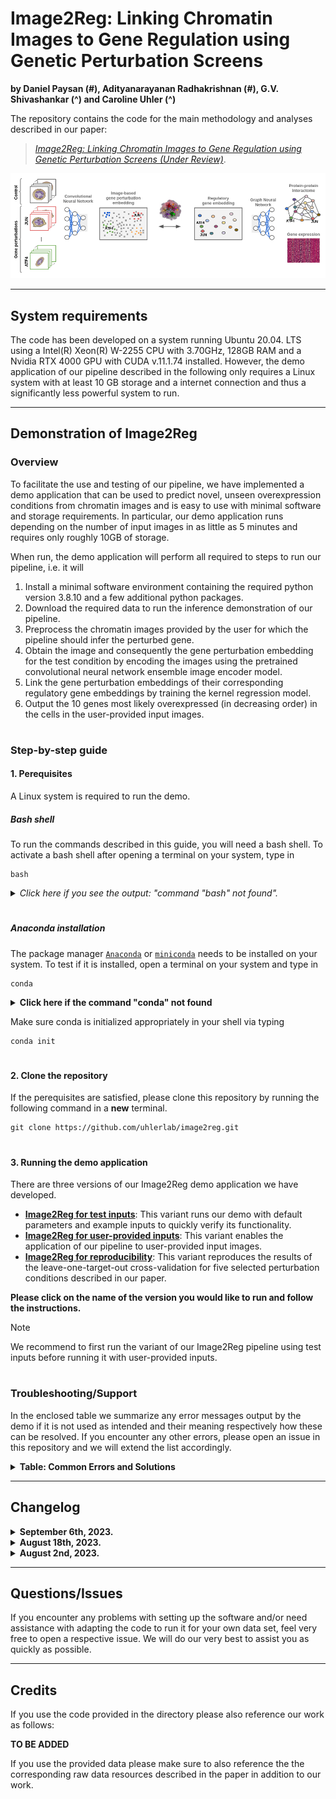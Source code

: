 # Image2Reg: Linking Chromatin Images to Gene Regulation using Genetic Perturbation Screens

**by Daniel Paysan (#), Adityanarayanan Radhakrishnan (#), G.V. Shivashankar (^) and Caroline Uhler (^)**

The repository contains the code for the main methodology and analyses described in our paper: 
 >[*Image2Reg: Linking Chromatin Images to Gene Regulation using Genetic Perturbation Screens (Under Review)*](https://github.com/uhlerlab/Image2Reg).
 
 ![](https://github.com/dpaysan/image2reg/blob/389a275421f9d5508685ba0feb30f051085c54b2/imag2reg_pipeline.png)

---

## System requirements

The code has been developed on a system running Ubuntu 20.04. LTS using a Intel(R) Xeon(R) W-2255 CPU with 3.70GHz, 128GB RAM and a Nvidia RTX 4000 GPU with CUDA v.11.1.74 installed.
However, the demo application of our pipeline described in the following only requires a Linux system with at least 10 GB storage and a internet connection and thus a significantly less powerful system to run.

---

## Demonstration of Image2Reg

### Overview
To facilitate the use and testing of our pipeline, we have implemented a demo application that can be used to predict novel, unseen overexpression conditions from chromatin images and is easy to use with minimal software and storage requirements. In particular, our demo application runs depending on the number of input images in as little as 5 minutes and requires only roughly 10GB of storage.

When run, the demo application will perform all required to steps to run our pipeline, i.e. it will
1. Install a minimal software environment containing the required python version 3.8.10 and a few additional python packages.
2. Download the required data to run the inference demonstration of our pipeline.
3. Preprocess the chromatin images provided by the user for which the pipeline should infer the perturbed gene.
4. Obtain the image and consequently the gene perturbation embedding for the test condition by encoding the images using the pretrained convolutional neural network ensemble image encoder model.
5. Link the gene perturbation embeddings of their corresponding regulatory gene embeddings by training the kernel regression model.
6. Output the 10 genes most likely overexpressed (in decreasing order) in the cells in the user-provided input images.

#

### Step-by-step guide

#### 1. Perequisites
A Linux system is required to run the demo.

##### Bash shell
To run the commands described in this guide, you will need a bash shell.
To activate a bash shell after opening a terminal on your system, type in
```
bash
```

<details>
          <summary><i>
           Click here if you see the output: "command "bash" not found".
          </i></summary>
 
 Please install ``bash`` as described in the output of your system e.g. via
 ```
 sudo apt-get update
 sudo apt-get install bash
 ```
</details>

#

##### Anaconda installation
The package manager [``Anaconda``](https://docs.anaconda.com/free/) or [``miniconda``](https://docs.conda.io/en/latest/miniconda.html) needs to be installed on your system.
To test if it is installed, open a terminal on your system and type in
```
conda
```

<details>
 <summary><b>Click here if the command "conda" not found</b></summary>

If the command ``conda`` was not found, Anaconda or Miniconda is not installed on your system.
Please open a new terminal on your system (e.g. via the short-cut Ctrl+Alt+T if you are running Ubuntu or by typing in ``terminal`` in the application search of your system).
Then install miniconda via:
```
cd ~/
wget https://repo.anaconda.com/miniconda/Miniconda3-py311_23.5.2-0-Linux-x86_64.sh
bash Miniconda3-py311_23.5.2-0-Linux-x86_64.sh
```

This will start the installer, which will guide you through the installation of miniconda. 
To run the installation using the default setup:
- Press ``enter``, **until** you are asked to agree to the license agreement by typing in yes;
- Type in ``yes`` when asked to accept the license agreement;
- Press enter to use the default installation location;
- Finally type in ``yes`` when asked to run conda init.

If you encounter any issues, please refer to the official installation guide which can be found [here](https://docs.conda.io/en/latest/miniconda.html#installing).

> [!WARNING]
> You need to close the terminal and open a **new** one to complete the installation

</details>

Make sure conda is initialized appropriately in your shell via typing
```
conda init
```

#

#### 2. Clone the repository

If the perequisites are satisfied, please clone this repository by running the following command in a **new** terminal.
```
git clone https://github.com/uhlerlab/image2reg.git
```

#

#### 3. Running the demo application

There are three versions of our Image2Reg demo application we have developed. 
- [**Image2Reg for test inputs**](test_demo.md):   This variant runs our demo with default parameters and example inputs to quickly verify its functionality.
- [**Image2Reg for user-provided inputs**](user_demo.md):  This variant enables the application of our pipeline to user-provided input images.
- [**Image2Reg for reproducibility**](reproducibility_demo.md): This variant reproduces the results of the leave-one-target-out cross-validation for five selected perturbation conditions described in our paper.

**Please click on the name of the version you would like to run and follow the instructions.**

> [!NOTE]
> We recommend to first run the variant of our Image2Reg pipeline using test inputs before running it with user-provided inputs.


<!--
When run, the demo application will perform all required to steps to run our pipeline, i.e. it will
1. Install a minimal software environment containing the required python version 3.8.10 and a few additional python packages.
2. Download the required data to run the inference demonstration of our pipeline like e.g. the pretrained image encoder model used to obtain image embeddings from the chromatin images, as well as example imaging data from [Rohban et al. (2017)]().
3. Preprocess the chromatin images provided by the user for which the pipeline should infer the perturbed gene.
4. Obtain the image and consequently the gene perturbation embedding for the test condition by encoding the images using the pretrained convolutional neural network ensemble image encoder model.
5. Link the gene perturbation embeddings of their corresponding regulatory gene embeddings by training the kernel regression model.
6. Output the 10 genes most likely overexpressed (in decreasing order) in the cells in the user-provided input images.

*Note that we have built the demo to run without a GPU to maximize its compatability.*

#

### Step-by-step guide




#### 1. Perequisites
A linux system is reqired to run the demo. The run time is approximately 10-60 minutes depending on the specifications of the system it is run on.
Further perequisities are described below.

<details>
<summary><b>Bash shell (1 minute)</b></summary>
The software is expected to be run in a bash shell. If your default shell is not a bash shell, please switch to the bash shell in your terminal via
```
bash
```

*Make sure that throughout the step by step guide, whenever you restart a terminal it is running the bash shell, i.e. if the bash shell is not your default shell, always run
``bash`` when you open a new terminal first.*

</details>

#

<details>
<summary><b>Anaconda installation (2 minutes)</b></summary>
 
The only perequisite the demo application has is that the package manager [``Anaconda``](https://docs.anaconda.com/free/) or [``miniconda``](https://docs.conda.io/en/latest/miniconda.html) is installed on your system.
To test if it is install please open a terminal and type in: ``conda``.
If you see an error message saying the command was not found, it is not yet installed.

##### Option 1: Anaconda/Miniconda is not installed

Please open a new terminal on your system (e.g. via the short-cut Ctrl+Alt+T if you are running Ubuntu or by typing in ``terminal`` in the application search of your system).
Then install miniconda via:
```
cd ~/
wget https://repo.anaconda.com/miniconda/Miniconda3-py311_23.5.2-0-Linux-x86_64.sh
bash Miniconda3-py311_23.5.2-0-Linux-x86_64.sh
```

This will start the installer, which will guide you through the installation of miniconda. 
To run the installation using the default setup:
- Press ``enter``, **until** you are asked to agree to the license agreement;
- Type in ``yes`` when asked to accept the license agreement;
- Press enter to use the default installation location;
- Finally type in ``yes`` when asked to run conda init.

If you encounter any issues, please refer to the official installation guide which can be found [here](https://docs.conda.io/en/latest/miniconda.html#installing).

*Please note that after the installation you will have to close the terminal and open a **new** one before continuing with the next steps.
Please open a new terminal on your system as described above.*



##### Option 2: Anaconda/Miniconda is installed</b></summary>
 
Please that conda was initialized properly via running
```conda init```
</details>

#

<details>
<summary><b>Input images (1 minute)</b></summary>
 
To run the demo application to apply our Image2Reg pipeline the user needs to provide two different imaging inputs:
- **Raw chromatin images**: Single-channel (i.e. black-white) images of cells stained for the chromatin similar to those from Rohban et al. (2017). The demo will automatically download a number of example images for 10 perturbation conditions from the Rohban et al. (2017) data set.
- **Nuclear segmentation masks**: Single-channel (i.e. black-white) images of the same size as the raw chromatin images that contain the nuclear segmentation masks. The format of the segmentation images follows the standard convention where all pixels that mark the mask of one nucleus are given the same but unique positive integer value. The background is assigned a pixel value of 0. Together with the raw chromatin images, the demo will also download the corresponding nuclear segmentation masks for these images. To associate a nuclear mask with its corresponding raw chromatin image, the demo requires the two image files to be named exactly the same.

> [!NOTE]
> For an initial try of our pipeline, we recommend proceeding with the Step-by-Step guide and use the example images our pipeline will download.

</details>

#

#### 2. Clone the repository (3 minutes)

If the perequisites are satisfied, please clone this repository by running the following command in a **new** terminal.
```
git clone https://github.com/uhlerlab/image2reg.git
```

#

#### 3. Run the demo application on user-provided imaging data
To finally run our demo application, run

```
cd image2reg
source scripts/demo/image2reg_demo_new_data.sh
```
in the same terminal.

This will trigger the following processes in the following.

<details>
<summary><b>Installation of the conda environmen and download of the required and sample data (no user interaction required)</b></summary>
 
First, a new conda environment called ``image2reg_demo`` is installed that contains all software packages required to run the code.
Second, a directory called ``test_data`` is downloaded from the [DOI 10.5281/zenodo.8354979](https://doi.org/10.5281/zenodo.8354979) and extracted within the image2reg repository.
In addition to required e.g. pretrained model files, the directory ``test_data/sample_data`` contains raw chromatin images and corresponding nuclear segmentation masks for 10 perturbation conditions from Rohban et al. (2017), that can be used to test our demo.

> [!WARNING]
> Please do not interrupt the download of the data directories and their extraction, i.e. unzipping. This could result in corrupt files which will break the demo application. If you encounter any problems indicating that some files were not found, please remove the ``test_data`` or the ``demo`` directory and restart the demo to redownload the required data.

</details>

#

<details>
<summary><b>Deposition of the image inputs</b></summary>
 
After the download, the demo application will stop and ask the user to confirm that the images input to our pipeline where deposited in the appropriate directories, namely all raw chromatin images in ``test_data/UNKNOWN/images/raw/plate`` and the respective nuclear segmentation masks in ``test_data/UNKNOWN/images/unet_masks/plate``.

*To test our demo application, you can for instance copy some images from the any condition in the ``test_data/sample_data`` to the respective directories. Please ensure that you copy for each selected raw chromatin image e.g. taken from ``test_data/sample_data/JUN/raw`` the associated (i.e. equally named) nuclear segmentation masks that can be found ``test_data/sample_data/JUN/unet_masks``.*

Please deposit the raw chromatin images and associated segmentation masks in the respective directories and confirm it via typing in 
```yes``` 
and hitting enter.

</details>

#

<details>
<summary><b>Prediction output (no user interaction required) </b></summary>
 
The demo will then perform all further inference steps described in the *Overview* section for the user-specified image data set and output the 10 genes that were most likely overexpressed in the cells captured in the data set (in decreasing order).

This completes the demo application.

</details>

> [!IMPORTANT]
> To run the code please ensure that your working directory is ``image2reg``. The working directory can be changed via the ``cd`` command.

#

#### *4. Advanced run settings/developer options (Optional)*
Our demo application can also be run with two additional arguments.
1. ``--environment``:    This argument can be used if one would like to specify a pre-existing conda environment that is supposed to be used to run the demo application. By default, if the argument is not provided a new conda environment will be setup as part of the demo application called ``image2reg_demo`` in which all required python packages will be installed and that is used to run our code.
2. ``--help``:    This argument can be used to obtain help on the usage of our demo

#

#### *5. Reproducing the study results using the demo application (Optional)*
In addition to above described demo application that applies our pipeline to user-provided image inputs, we have also developed a second application that reproduces the results of the leave-one-target-out cross-validation evaluation described in our manuscript for five selected perturbation condtions, namely *BRAF, JUN, RAF1, SMAD4 and SREBF1*. 

To run our second demo application, simply run
```
source scripts/demo/image2reg_demo.sh --condition <CONDITION>
```
where you replace ``<CONDITION>`` with either ``BRAF``, ``JUN``, ``RAF1``, ``SMAD4`` or ``SREBF1``.

We also provide some additional functionalities which are described in more detail in the following.

#

<details>
   <summary><b>Advanced run settings/developer options for the demo to partially reproduce the study results</b></summary>
 In addition to specifying for which overexpression condition our pipeline should be run, there are three additional arguments that one can be used for the demo application that is used to reproduce our results of our study for the selected perturbation conditions:

 1. ``--random``:    If this argument is provided, the Image2Reg pipeline is run such that the inferred gene perturbation and regulatory gene embeddings are permuted prior the kernel regression is fit which eventually predicts the overexpression target. This recreates the random baseline described in our manuscript. Using this argument, you will observe a deteriated prediction performance of our pipeline which is expected.
 2.  ``--environment``:    This argument can be used if one would like to specify a pre-existing conda environment that is supposed to be used to run the demo application. By default, if the argument is not provided a new conda environment will be setup as part of the demo application called ``image2reg_demo`` in which all required python packages will be installed and that is used to run our code.
 3.   ``--help``:    This argument can be used to obtain help on the usage of our demo and in particular summarizes the meaning of the different arguments (i.e. ``--condition``, ``--random``, ``--environment``) described before.


Note that any of these arguments except for the ``--help`` command can be combined to select the setup for the demo application that you like.
As an example, if you would like to use a pre-existing conda environment e.g. ``imag2reg_demo`` and reproduce a *random* baseline prediction for our pipeline for the overexpression condition *SREBF1* run
```
source scripts/demo/image2reg_demo.sh --environment image2reg_demo --condition SREBF1 --random
```

</details>

#

#### 6. Concluding remarks

We appreciate you testing our code and look forward to the amazing applications we hope our solution will help to create.
If you would like to reproduce all results of the paper from scratch please refer to [this guide](reproducibility_guide.md). Please note that this will substantially larger computing resources and can take up to 300 hours of computation time. 


#

-->

#

### Troubleshooting/Support

In the enclosed table we summarize any error messages output by the demo if it is not used as intended and their meaning respectively how these can be resolved.
If you encounter any other errors, please open an issue in this repository and we will extend the list accordingly.

<details>
 <summary>
  <b>Table: Common Errors and Solutions</b>
 </summary>


<font size=8>
 
| Problem | Error Message(s) | Cause | Solution |
| --- | --- | --- | --- |
| **Empty input directory** | *The directory test_data/UNKNOWN/ images/raw/plate is empty.* | The demo requires the raw chromatin images for which the perturbed gene is supposed to be predicted to be located in the specified directory. | Please deposit the raw chromatin images in the directory ``test_data/UNKNOWN/images/raw/plate`` and restart the demo |
| **Empty nuclear mask directory** | *The directory test_data/UNKNOWN/ images/unet_masks/plate is empty.* | The demo requires the nuclear segmentation masks corresponding to the input raw chromatin images (i.e. the images located in ``test_data/UNKNOWN/images/raw/plate) to be located in the specified directory. | Please deposit the segmentation mask images in the directory ``test_data/UNKNOWN/images/unet_masks/plate`` and restart the demo.|
| **Missing/Wrong segmentation mask** | *FileNotFoundError: [Errno 2] No such file or directory* | The demo application requires for each raw chromatin image located in ``test_data/UNKNOWN/images/raw/plate`` a respective nuclear segmentation mask to be located in ``test_data/UNKNOWN/images/unet_masks/plate`` which has the same file name as the corresponding raw chromatin image and satifies the criteria described in the Perequisites section.  The error message occurs if for any raw image the corresponding mask was not found. | Please make sure that all mask images are deposited in the before mentioned directory and restart the demo |
| **Malformed mask image** | *`Cannot access <...>: No such file or directory* or *TypeError: Non-integer label_image types are ambiguous.* | The provided mask images need to satisfy the following criteria: a) a nuclear mask image is single-channel (black-white) image of the same dimensions as the corresponding raw chromatin image and b) each pixel is assigned an integer value where the background is assigned the value 0 and all other pixels get the value equal to the unique integer ID of the nucleus for which they mark the respective mask. Such nuclear mask images are e.g. the output of the function ``[skimage.measure.label](https://scikit-image.org/docs/stable/api/skimage.measure.html#skimage.measure.label) | Please make sure you provide appropriate nuclear mask images in the ``test_data/UNKNOWN/images/unet_masks/plate directory and restart the demo. |
| **Missing directory or files** | *Cannot access <...>: No such file or directory.* | This error is most likely caused due to an malformed ``test_data`` directory likely due to an incomplete extraction or download of the data when the demo is run for the first time. | Please delete the ``test_data`` directory completely and restart the demo which will redownload the directory. Please make sure to not interrupt the download or extraction process but run the demo until it asks you to confirm that the input data has been deposited in the correct directories to avoid this error. |
| **Missing conda environment** | *Provided conda environment not found.* | This error only occurs if the demo is run with the ``--environment`` argument and a non-existing conda environment is provided. | Please make sure that the conda environment you provide exists on your system or simply run the demo without the ``--environment`` argument to safely install a new conda environment that contains all required software packages.|
| **Python module not found** | *ModuleNotFoundError: No module named '<module>'.* | This error occurs if the conda environment used to run the demo does not contain all the required python packages. If you have run the demo by specifying the environment via the ``--environment`` argument, please make sure that the provided conda environment contains all package listed in the file ``requirements/demo/requirements_demo.txt``. If you ran the demo without the ``--environment`` the newly installed conda environment is ensured to contain all packages, if the installation was successful and conda was appropriately initiliazed as described in the Perequisites section. |  Please run ``conda init`` in the terminal. Next run ``pip cache purge`` to remove any potentially malformed cached python packages and then restart our demo **without** providing the ``--environment`` argument to perform a fresh install of the conda environment used to run our demo. |
| **No or just one nuclei is found** | *ValueError: Empty data passed with indices specified.* or *ValueError: Found array with 1 sample(s)[...] while aminimum of 2 is required.* | Your provided input images were found to contain less than two nuclei. Please note that might be due to the used filter settings in our image preprocessing. | Please ensure that your input images contain at least two nuclei and the filters for the cell size and shape defined in the file ``config/demo/preprocessing/full_image_pipeline_new_target.yml`` are appropriate for the resolution and cell size of the images. Our choices are selected for the 20x images of U2OS cells from the Rohban et al. (2017) or the JUMP-CP data set. If your images/nuclei are of different resolution or size, you might want to adjust in particular the minimal/maximum nuclear area (``min_area`` and ``max_area``), the maximal area of the bounding box (``max_bbarea``), the maximum eccentricity (``max_eccentricitiy``), minimal solidity (``min_solidity``) and the minimal aspect ratio (``min_aspect_ratio``). All quantities are given in terms of pixels. For larger images of higher resolution and/or larger cells increase e.g. the maximum values for the area and the area of the bounding box. |

</font>
</details>

<!--
- **Empty input directory**:  The demo exits with the error message ``The directory test_data/UNKNOWN/images/raw/plate is empty.`` The demo requires the raw chromatin images for which the perturbed gene is supposed to be predicted to be located in the specified directory. Please deposit the raw chromatin images in the directory ``test_data/UNKNOWN/images/raw/plate`` and restart the demo;
- **Empty nuclear mask directory**:  The demo exits with the error message ``The directory test_data/UNKNOWN/images/unet_masks/plate is empty.`` The demo requires the nuclear segmentation masks corresponding to the input raw chromatin images (i.e. the images located in ``test_data/UNKNOWN/images/raw/plate) to be located in the specified directory. Please deposit the segmentation mask images in the directory ``test_data/UNKNOWN/images/unet_masks/plate`` and restart the demo;
- **Missing/Wrong segmentation mask**:  The demo exits with the error message: ``FileNotFoundError: [Errno 2] No such file or directory``. The demo application requires for each raw chromatin image located in ``test_data/UNKNOWN/images/raw/plate`` a respective nuclear segmentation mask to be located in ``test_data/UNKNOWN/images/unet_masks/plate`` which has the same file name as the corresponding raw chromatin image and satifies the criteria described in the Perequisites section. The error message occurs if for any raw image the corresponding mask was not found. Please make sure that all mask images are deposited in the before mentioned directory and restart the demo;

- **Malformed mask image**:  The demo exits with error messages such as ``ValueError: Label and intensity image shapes must match, except for channel (last) axis.`` or ``TypeError: Non-integer label_image types are ambiguous
``. The provided mask images need to satisfy the following criteria: a) a nuclear mask image is single-channel (black-white) image of the same dimensions as the corresponding raw chromatin image and b) each pixel is assigned an integer value where the background is assigned the value 0 and all other pixels get the value equal to the unique integer ID of the nucleus for which they mark the respective mask. Such nuclear mask images are e.g. the output of the function ``[skimage.measure.label](https://scikit-image.org/docs/stable/api/skimage.measure.html#skimage.measure.label)``.
- **Missing directory or files**: The demo exits with an error message: ``Cannot access <...>: No such file or directory``. This error is most likely caused due to an malformed ``test_data`` directory likely due to an incomplete extraction or download of the data when the demo is run for the first time. Please delete the ``test_data`` directory completely and restart the demo which will redownload the directory. Please make sure to not interrupt the download or extraction process but run the demo until it asks you to confirm that the input data has been deposited in the correct directories to avoid this error.
- **Missing conda environment**:  The demo exits with the error message ``Provided conda environment not found.`` This error only occurs if the demo is run with the ``--environment`` argument and a non-existing conda environment is provided. Please make sure that the conda environment you provide exists on your system or simply run the demo without the ``--environment`` argument to safely install a new conda environment that contains all required software packages.

- **Python module not found**:  The demo exits with the error message ``ModuleNotFoundError: No module named '<module>'``. This error occurs if the conda environment used to run the demo does not contain all the required python packages. If you have run the demo by specifying the environment via the ``--environment`` argument, please make sure that the provided conda environment contains all package listed in the file ``requirements/demo/requirements_demo.txt``. If you ran the demo without the ``--environment`` the newly installed conda environment is ensured to contain all packages, if the installation was successful and conda was appropriately initiliazed as described in the Perequisites section. Please run ``conda init`` in the terminal. Next run ``pip cache purge`` to remove any potentially malformed cached python packages and then restart our demo **without** providing the ``--environment`` argument to perform a fresh install of the conda environment used to run our demo.
- **No or just one nuclei is found**: The demo exists with an error message such as ``ValueError: Empty data passed with indices specified`` or ``ValueError: Found array with 1 sample(s)[...] while aminimum of 2 is required.``. The demo requires at least two nuclei to be contained in the input images. Please make sure that your input images contain at least two nuclei. Please note that you might also have to adjust the filters for the cell size and shape defined in the file ``config/demo/preprocessing/full_image_pipeline_new_target.yml``. In particular you might want to adjust the minimal/maximum nuclear area (``min_area`` and ``max_area``), the maximal area of the bounding box (``max_bbarea``), the maximum eccentricity (``max_eccentricitiy``), minimal solidity (``min_solidity``) and the minimal aspect ratio (``min_aspect_ratio``). All quantities are given in terms of pixels. For larger images of higher resolution and/or larger cells increase e.g. the maximum values for the area and the area of the bounding box.
-->

---

## Changelog

<details>
 <summary><b>September 6th, 2023.</b></summary>
 
 We have expanded the demo to enable running our pipeline on image data provided by the user using the models pretrained on the imaging data from Rohban et al. (2017) to facilitate the adaption of our pipeline to new imaging data sets.
</details>

<details>
 <summary><b>August 18th, 2023.</b></summary>
 
We have added a novel demonstration of our pipeline that can be easily run without the need of even previously installing the coding environment and/or downloading any data. The demo can be used to run our pipeline in the inference mode, i.e. we provide a pretrained version of the pipeline but show how given images of five selected OE conditions it predicts the corresponding target genes out-of-sample (no information regarding these were used to setup the pipeline as described in the paper).
</details>

<details>
 <summary><b>August 2nd, 2023.</b></summary>
 
 On *July 17th 2023* the external ``hdbscan`` package broke due to number of changes of the name resolution. As a consequence the installation of any version of the package including the version 0.8.27 used in our software package was no longer able to be installed, leading to our installation script to no longer be able to run completely ([see here for more information](https://github.com/scikit-learn-contrib/hdbscan/issues/600)). We have updated the requirements file of our package to install the hotfix implemented in version hdbscan v.0.8.33. While we could not have anticipated such an issue suddenly occuring, we apologize for the inconvenience this may have caused. We have tested the updated installation script but please let us know if you encounter any issue with the installation on your end and/or running our code.
</details>

---


## Questions/Issues

If you encounter any problems with setting up the software and/or need assistance with adapting the code to run it for your own data set, feel very free to open a respective issue. We will do our very best to assist you as quickly as possible.

---

## Credits

If you use the code provided in the directory please also reference our work as follows:

**TO BE ADDED**

If you use the provided data please make sure to also reference the the corresponding raw data resources described in the paper in addition to our work.


